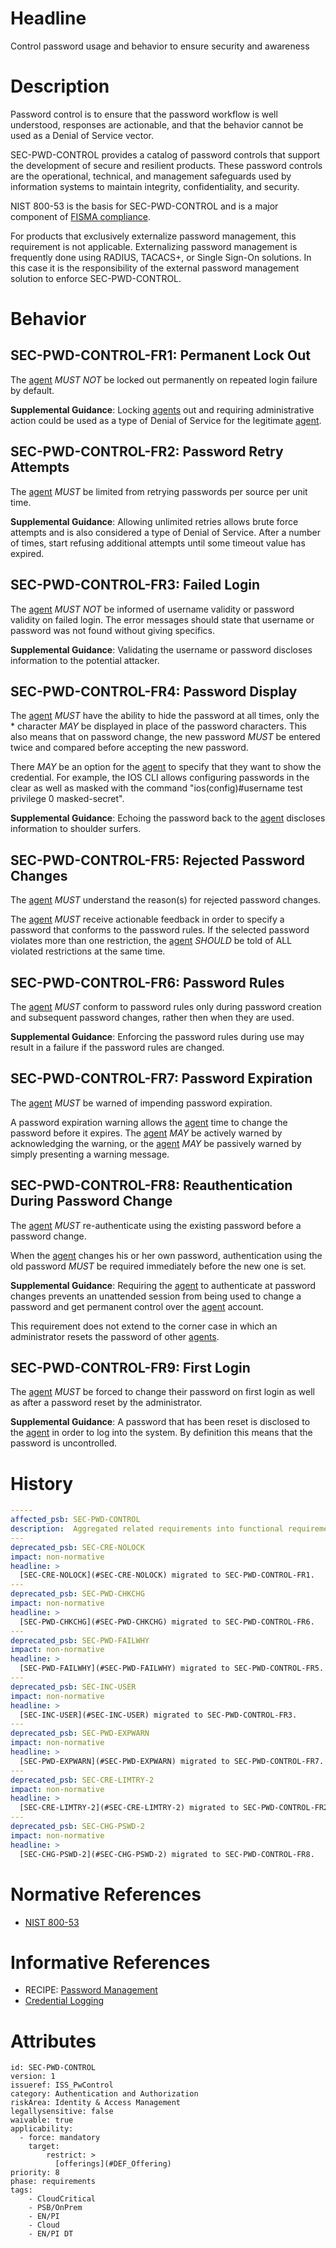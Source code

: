 # Headline

Control password usage and behavior to ensure security and awareness

# Description

Password control is to ensure that the password workflow is well understood, responses are actionable, and that the behavior cannot be used as a Denial of Service vector.

SEC-PWD-CONTROL provides a catalog of password controls that support the development of secure and resilient products. These password controls are the operational, technical, and management safeguards used by information systems to maintain integrity, confidentiality, and security.

NIST 800-53 is the basis for SEC-PWD-CONTROL and is a major component of [FISMA compliance](https://digitalguardian.com/blog/what-fisma-compliance-fisma-definition-requirements-penalties-and-more).

For products that exclusively externalize password management, this requirement is not applicable. Externalizing password management is frequently done using RADIUS, TACACS+, or Single Sign-On solutions.  In this case it is the responsibility of the external password management solution to enforce SEC-PWD-CONTROL.

# Behavior

## SEC-PWD-CONTROL-FR1: Permanent Lock Out

The [agent](#DEF_Agent) _MUST NOT_ be locked out permanently on repeated login failure by default.

**Supplemental Guidance**: Locking [agents](#DEF_Agent) out and requiring administrative action could be used as a type of Denial of Service for the legitimate [agent](#DEF_Agent).

## SEC-PWD-CONTROL-FR2: Password Retry Attempts

The [agent](#DEF_Agent) _MUST_ be limited from retrying passwords per source per unit time.

**Supplemental Guidance**: Allowing unlimited retries allows brute force attempts and is also considered a type of Denial of Service. After a number of times, start refusing additional attempts until some timeout value has expired.

## SEC-PWD-CONTROL-FR3: Failed Login

The [agent](#DEF_Agent)  _MUST NOT_ be informed of username validity or password validity on failed login. The error messages should state that username or password was not found without giving specifics.

**Supplemental Guidance**: Validating the username or password discloses information to the potential attacker.

## SEC-PWD-CONTROL-FR4: Password Display

The [agent](#DEF_Agent) _MUST_ have the ability to hide the password at all times, only the \* character _MAY_ be displayed in place of the password characters. This also means that on password change, the new password _MUST_ be entered twice and compared before accepting the new password. 

There _MAY_ be an option for the [agent](#DEF_Agent) to specify that they want to show the credential.  For example, the IOS CLI allows configuring passwords in the clear as well as masked with the command "ios(config)#username test privilege 0 masked-secret".

**Supplemental Guidance**: Echoing the password back to the [agent](#DEF_Agent) discloses information to shoulder surfers.

## SEC-PWD-CONTROL-FR5: Rejected Password Changes

The [agent](#DEF_Agent) _MUST_ understand the reason(s) for rejected password changes.

The [agent](#DEF_Agent) _MUST_ receive actionable feedback in order to specify a password that conforms to the password rules. If the selected password violates more than one restriction, the [agent](#DEF_Agent) _SHOULD_ be told of ALL violated restrictions at the same time.

## SEC-PWD-CONTROL-FR6: Password Rules

The [agent](#DEF_Agent) _MUST_ conform to password rules only during password creation and subsequent password changes, rather then when they are used.

**Supplemental Guidance**: Enforcing the password rules during use may result in a failure if the password rules are changed.

## SEC-PWD-CONTROL-FR7: Password Expiration

The [agent](#DEF_Agent) _MUST_ be warned of impending password expiration.

A password expiration warning allows the [agent](#DEF_Agent) time to change the password before it expires. The [agent](#DEF_Agent) _MAY_ be actively warned by acknowledging the warning, or the [agent](#DEF_Agent) _MAY_ be passively warned by simply presenting a warning message.

## SEC-PWD-CONTROL-FR8: Reauthentication During Password Change

The [agent](#DEF_Agent) _MUST_ re-authenticate using the existing password before a password change.

When the [agent](#DEF_Agent) changes his or her own password, authentication using the old password _MUST_ be required immediately before the new one is set.

**Supplemental Guidance**: Requiring the [agent](#DEF_Agent) to authenticate at password changes prevents an unattended session from being used to change a password and get permanent control over the [agent](#DEF_Agent) account.

This requirement does not extend to the corner case in which an administrator resets the password of other [agents](#DEF_Agent).

## SEC-PWD-CONTROL-FR9: First Login

The [agent](#DEF_Agent) _MUST_ be forced to change their password on first login as well as after a password reset by the administrator.

**Supplemental Guidance**: A password that has been reset is disclosed to the [agent](#DEF_Agent) in order to log into the system. By definition this means that the password is uncontrolled.

# History

```yaml
-----
affected_psb: SEC-PWD-CONTROL
description:  Aggregated related requirements into functional requirements.
---
deprecated_psb: SEC-CRE-NOLOCK
impact: non-normative
headline: >
  [SEC-CRE-NOLOCK](#SEC-CRE-NOLOCK) migrated to SEC-PWD-CONTROL-FR1.
---
deprecated_psb: SEC-PWD-CHKCHG
impact: non-normative
headline: >
  [SEC-PWD-CHKCHG](#SEC-PWD-CHKCHG) migrated to SEC-PWD-CONTROL-FR6.
---
deprecated_psb: SEC-PWD-FAILWHY
impact: non-normative
headline: >
  [SEC-PWD-FAILWHY](#SEC-PWD-FAILWHY) migrated to SEC-PWD-CONTROL-FR5.
---
deprecated_psb: SEC-INC-USER
impact: non-normative
headline: >
  [SEC-INC-USER](#SEC-INC-USER) migrated to SEC-PWD-CONTROL-FR3.
---
deprecated_psb: SEC-PWD-EXPWARN
impact: non-normative
headline: >
  [SEC-PWD-EXPWARN](#SEC-PWD-EXPWARN) migrated to SEC-PWD-CONTROL-FR7.
---
deprecated_psb: SEC-CRE-LIMTRY-2
impact: non-normative
headline: >
  [SEC-CRE-LIMTRY-2](#SEC-CRE-LIMTRY-2) migrated to SEC-PWD-CONTROL-FR2.
---
deprecated_psb: SEC-CHG-PSWD-2
impact: non-normative
headline: >
  [SEC-CHG-PSWD-2](#SEC-CHG-PSWD-2) migrated to SEC-PWD-CONTROL-FR8.
```

# Normative References

* [NIST 800-53](https://nvd.nist.gov/800-53)

# Informative References

* RECIPE: [Password Management](https://cisco.sharepoint.com/Sites/CiscoProductSecurityCookbook/SitePages/Password%20Management.aspx)
* [Credential Logging](https://wwwin-si.cisco.com/psb-requirements/#SEC-LOG-NOSENS)

# Attributes

    id: SEC-PWD-CONTROL
    version: 1
    issueref: ISS_PwControl
    category: Authentication and Authorization
    riskArea: Identity & Access Management
    legallysensitive: false
    waivable: true
    applicability:
      - force: mandatory
        target:
            restrict: >
              [offerings](#DEF_Offering)
    priority: 8
    phase: requirements
    tags:
        - CloudCritical
        - PSB/OnPrem
        - EN/PI
        - Cloud
        - EN/PI DT
